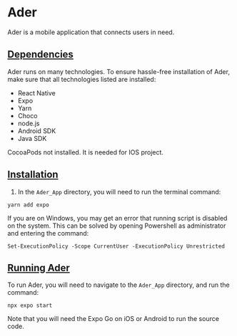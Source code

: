 # Ader
Ader is a mobile application that connects users in need. 

## <ins>Dependencies</ins> ## 
Ader runs on many technologies. To ensure hassle-free installation of Ader, make sure that all technologies listed are installed:
* React Native
* Expo 
* Yarn
* Choco
* node.js
* Android SDK
* Java SDK

CocoaPods not installed. It is needed for IOS project.

## <ins>Installation</ins> ##
1) In the ```Ader_App``` directory, you will need to run the terminal command:
```
yarn add expo 
```

If you are on Windows, you may get an error that running script is disabled on the system. This can be solved by opening Powershell as administrator and entering the command:
```
Set-ExecutionPolicy -Scope CurrentUser -ExecutionPolicy Unrestricted
```

## <ins>Running Ader</ins> ###
To run Ader, you will need to navigate to the ```Ader_App``` directory, and run the command:
```
npx expo start
```
Note that you will need the Expo Go on iOS or Android to run the source code. 
